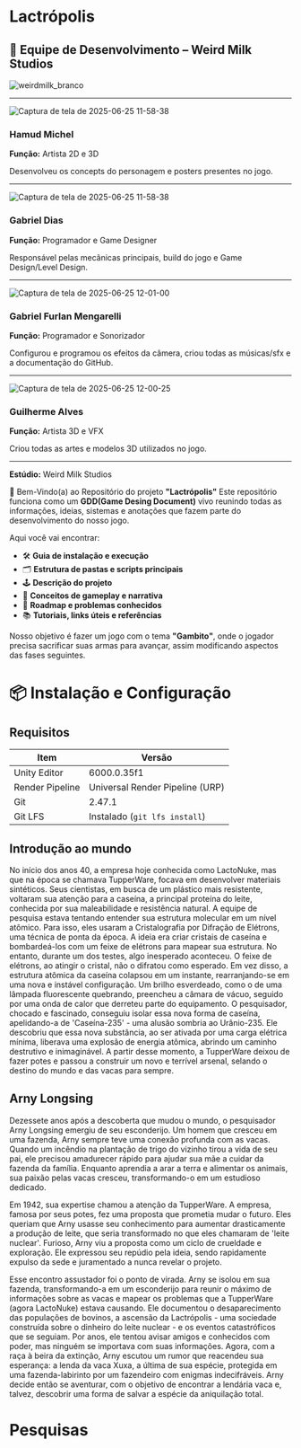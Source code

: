 # Lactrópolis

## 👥 Equipe de Desenvolvimento – Weird Milk Studios

![weirdmilk_branco](https://github.com/user-attachments/assets/1a855ed0-f8e7-425f-867f-ce45523614ee)

---

![Captura de tela de 2025-06-25 11-58-38](https://github.com/user-attachments/assets/5f3b124f-2a60-4cc7-be5c-d62ed00c1df2")

### Hamud Michel 
**Função:** Artista 2D e 3D 

Desenvolveu os concepts do personagem e posters presentes no jogo.

---

![Captura de tela de 2025-06-25 11-58-38](https://github.com/user-attachments/assets/49a98530-e988-4097-93a3-0ab484b31e82)

### Gabriel Dias  
**Função:** Programador e Game Designer  

Responsável pelas mecânicas principais, build do jogo e Game Design/Level Design.

---

![Captura de tela de 2025-06-25 12-01-00](https://github.com/user-attachments/assets/44cc162b-24cd-430d-a749-466f37ad6278)

### Gabriel Furlan Mengarelli                                                                                                                            
**Função:** Programador e Sonorizador  

Configurou e programou os efeitos da câmera, criou todas as músicas/sfx e a documentação do GitHub.

---

![Captura de tela de 2025-06-25 12-00-25](https://github.com/user-attachments/assets/dd7e0c4e-e1df-438f-97e5-652acb825986)

### Guilherme Alves  
**Função:** Artista 3D e VFX  

Criou todas as artes e modelos 3D utilizados no jogo.

---

**Estúdio:** Weird Milk Studios

👾 Bem-Vindo(a) ao Repositório do projeto **"Lactrópolis"**
Este repositório funciona como um **GDD(Game Desing Document)** vivo reunindo todas as informações, ideias, sistemas e anotações que fazem parte do desenvolvimento do nosso jogo.

Aqui você vai encontrar:

- 🛠️ **Guia de instalação e execução**
- 🗂️ **Estrutura de pastas e scripts principais**
- 🕹️ **Descrição do projeto**
- 🧠 **Conceitos de gameplay e narrativa**
- 🐛 **Roadmap e problemas conhecidos**
- 📚 **Tutoriais, links úteis e referências**

Nosso objetivo é fazer um jogo com o tema **"Gambito"**, onde o jogador precisa sacrificar suas armas para avançar, assim modificando aspectos das fases seguintes.

# 📦 Instalação e Configuração

## Requisitos

| Item | Versão |
|------|--------|
| Unity Editor | 6000.0.35f1 |
| Render Pipeline | Universal Render Pipeline (URP) |
| Git | 2.47.1 |
| Git LFS | Instalado (`git lfs install`) |

## Introdução ao mundo

No início dos anos 40, a empresa hoje conhecida como LactoNuke, mas que na época se chamava TupperWare, focava em desenvolver materiais sintéticos. Seus cientistas, em busca de um plástico mais resistente, voltaram sua atenção para a caseína, a principal proteína do leite, conhecida por sua maleabilidade e resistência natural. A equipe de pesquisa estava tentando entender sua estrutura molecular em um nível atômico. Para isso, eles usaram a Cristalografia por Difração de Elétrons, uma técnica de ponta da época. A ideia era criar cristais de caseína e bombardeá-los com um feixe de elétrons para mapear sua estrutura. No entanto, durante um dos testes, algo inesperado aconteceu. O feixe de elétrons, ao atingir o cristal, não o difratou como esperado. Em vez disso, a estrutura atômica da caseína colapsou em um instante, rearranjando-se em uma nova e instável configuração. Um brilho esverdeado, como o de uma lâmpada fluorescente quebrando, preencheu a câmara de vácuo, seguido por uma onda de calor que derreteu parte do equipamento. O pesquisador, chocado e fascinado, conseguiu isolar essa nova forma de caseína, apelidando-a de 'Caseína-235' - uma alusão sombria ao Urânio-235. Ele descobriu que essa nova substância, ao ser ativada por uma carga elétrica mínima, liberava uma explosão de energia atômica, abrindo um caminho destrutivo e inimaginável. A partir desse momento, a TupperWare deixou de fazer potes e passou a construir um novo e terrível arsenal, selando o destino do mundo e das vacas para sempre.

## Arny Longsing

Dezessete anos após a descoberta que mudou o mundo, o pesquisador Arny Longsing emergiu de seu esconderijo. Um homem que cresceu em uma fazenda, Arny sempre teve uma conexão profunda com as vacas. Quando um incêndio na plantação de trigo do vizinho tirou a vida de seu pai, ele precisou amadurecer rápido para ajudar sua mãe a cuidar da fazenda da família. Enquanto aprendia a arar a terra e alimentar os animais, sua paixão pelas vacas cresceu, transformando-o em um estudioso dedicado.

Em 1942, sua expertise chamou a atenção da TupperWare. A empresa, famosa por seus potes, fez uma proposta que prometia mudar o futuro. Eles queriam que Arny usasse seu conhecimento para aumentar drasticamente a produção de leite, que seria transformado no que eles chamaram de 'leite nuclear'. Furioso, Arny viu a proposta como um ciclo de crueldade e exploração. Ele expressou seu repúdio pela ideia, sendo rapidamente expulso da sede e juramentado a nunca revelar o projeto.

Esse encontro assustador foi o ponto de virada. Arny se isolou em sua fazenda, transformando-a em um esconderijo para reunir o máximo de informações sobre as vacas e mapear os problemas que a TupperWare (agora LactoNuke) estava causando. Ele documentou o desaparecimento das populações de bovinos, a ascensão da Lactrópolis - uma sociedade construída sobre o dinheiro do leite nuclear - e os eventos catastróficos que se seguiam. Por anos, ele tentou avisar amigos e conhecidos com poder, mas ninguém se importava com suas informações. Agora, com a raça à beira da extinção, Arny escutou um rumor que reacendeu sua esperança: a lenda da vaca Xuxa, a última de sua espécie, protegida em uma fazenda-labirinto por um fazendeiro com enigmas indecifráveis. Arny decide então se aventurar, com o objetivo de encontrar a lendária vaca e, talvez, descobrir uma forma de salvar a espécie da aniquilação total.

# Pesquisas
